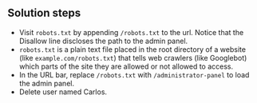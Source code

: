 ## Solution steps

- Visit `robots.txt` by appending `/robots.txt` to the url. Notice that the Disallow line discloses the path to the admin panel.
- `robots.txt` is a plain text file placed in the root directory of a website (like `example.com/robots.txt`) that tells web crawlers (like Googlebot) which parts of the site they are allowed or not allowed to access.
- In the URL bar, replace `/robots.txt` with `/administrator-panel` to load the admin panel.
- Delete user named Carlos.
